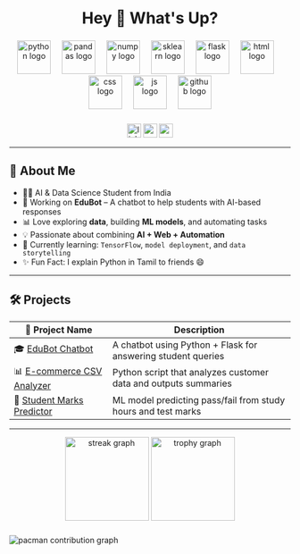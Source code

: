 <h1 align="center">Hey 👋 What's Up?</h1>

###

<div align="center">
  <img src="https://skillicons.dev/icons?i=py" height="60" alt="python logo"  />
  <img width="12" />
  <img src="https://skillicons.dev/icons?i=pandas" height="60" alt="pandas logo"  />
  <img width="12" />
  <img src="https://skillicons.dev/icons?i=numpy" height="60" alt="numpy logo"  />
  <img width="12" />
  <img src="https://skillicons.dev/icons?i=sklearn" height="60" alt="sklearn logo"  />
  <img width="12" />
  <img src="https://skillicons.dev/icons?i=flask" height="60" alt="flask logo"  />
  <img width="12" />
  <img src="https://skillicons.dev/icons?i=html" height="60" alt="html logo"  />
  <img width="12" />
  <img src="https://skillicons.dev/icons?i=css" height="60" alt="css logo"  />
  <img width="12" />
  <img src="https://skillicons.dev/icons?i=js" height="60" alt="js logo"  />
  <img width="12" />
  <img src="https://skillicons.dev/icons?i=github" height="60" alt="github logo"  />
</div>

###

<div align="center">
  <img src="https://img.shields.io/static/v1?message=LinkedIn&logo=linkedin&label=&color=0077B5&logoColor=white&labelColor=&style=for-the-badge" height="25" alt="linkedin logo"  />
  <img src="https://img.shields.io/static/v1?message=Gmail&logo=gmail&label=&color=EA4335&logoColor=white&labelColor=&style=for-the-badge" height="25" alt="gmail logo"  />
  <img src="https://img.shields.io/static/v1?message=Portfolio&logo=githubpages&label=&color=blueviolet&logoColor=white&labelColor=&style=for-the-badge" height="25" alt="portfolio logo"  />
</div>

---

## 🧠 About Me

- 👨‍🎓 AI & Data Science Student from India  
- 🔭 Working on **EduBot** – A chatbot to help students with AI-based responses  
- 📊 Love exploring **data**, building **ML models**, and automating tasks  
- 💡 Passionate about combining **AI + Web + Automation**
- 🌱 Currently learning: `TensorFlow`, `model deployment`, and `data storytelling`
- ✨ Fun Fact: I explain Python in Tamil to friends 😄

---

## 🛠️ Projects

| 🔗 Project Name | Description |
|----------------|-------------|
| 🎓 [EduBot Chatbot](https://github.com/sivanesanb/edubot-chatbot) | A chatbot using Python + Flask for answering student queries |
| 📊 [E-commerce CSV Analyzer](https://github.com/sivanesanb/csv-analyzer) | Python script that analyzes customer data and outputs summaries |
| 🧮 [Student Marks Predictor](https://github.com/sivanesanb/marks-predictor) | ML model predicting pass/fail from study hours and test marks |

---

<div align="center">
  <img src="https://streak-stats.demolab.com?user=sivanesanb&locale=en&mode=daily&theme=dracula&hide_border=false&border_radius=5&order=3" height="150" alt="streak graph"  />
  <img src="https://github-profile-trophy.vercel.app?username=sivanesanb&theme=dracula&column=-1&row=1&margin-w=8&margin-h=8&no-bg=false&no-frame=false&order=4" height="150" alt="trophy graph"  />
</div>

###

<picture>
  <source media="(prefers-color-scheme: dark)" srcset="https://raw.githubusercontent.com/sivanesanb/sivanesanb/output/pacman-contribution-graph-dark.svg">
  <source media="(prefers-color-scheme: light)" srcset="https://raw.githubusercontent.com/sivanesanb/sivanesanb/output/pacman-contribution-graph.svg">
  <img alt="pacman contribution graph" src="https://raw.githubusercontent.com/sivanesanb/sivanesanb/output/pacman-contribution-graph.svg">
</picture>
